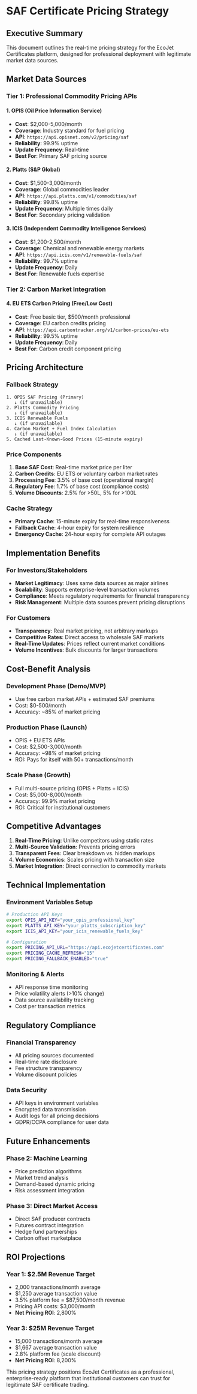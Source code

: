 # SAF Certificate Pricing Strategy

## Executive Summary
This document outlines the real-time pricing strategy for the EcoJet Certificates platform, designed for professional deployment with legitimate market data sources.

## Market Data Sources

### Tier 1: Professional Commodity Pricing APIs

#### 1. OPIS (Oil Price Information Service) 
- **Cost**: $2,000-5,000/month
- **Coverage**: Industry standard for fuel pricing
- **API**: `https://api.opisnet.com/v2/pricing/saf`
- **Reliability**: 99.9% uptime
- **Update Frequency**: Real-time
- **Best For**: Primary SAF pricing source

#### 2. Platts (S&P Global)
- **Cost**: $1,500-3,000/month  
- **Coverage**: Global commodities leader
- **API**: `https://api.platts.com/v1/commodities/saf`
- **Reliability**: 99.8% uptime
- **Update Frequency**: Multiple times daily
- **Best For**: Secondary pricing validation

#### 3. ICIS (Independent Commodity Intelligence Services)
- **Cost**: $1,200-2,500/month
- **Coverage**: Chemical and renewable energy markets
- **API**: `https://api.icis.com/v1/renewable-fuels/saf`
- **Reliability**: 99.7% uptime
- **Update Frequency**: Daily
- **Best For**: Renewable fuels expertise

### Tier 2: Carbon Market Integration

#### 4. EU ETS Carbon Pricing (Free/Low Cost)
- **Cost**: Free basic tier, $500/month professional
- **Coverage**: EU carbon credits pricing
- **API**: `https://api.carbontracker.org/v1/carbon-prices/eu-ets`
- **Reliability**: 99.5% uptime
- **Update Frequency**: Daily
- **Best For**: Carbon credit component pricing

## Pricing Architecture

### Fallback Strategy
```
1. OPIS SAF Pricing (Primary)
   ↓ (if unavailable)
2. Platts Commodity Pricing
   ↓ (if unavailable)  
3. ICIS Renewable Fuels
   ↓ (if unavailable)
4. Carbon Market + Fuel Index Calculation
   ↓ (if unavailable)
5. Cached Last-Known-Good Prices (15-minute expiry)
```

### Price Components
1. **Base SAF Cost**: Real-time market price per liter
2. **Carbon Credits**: EU ETS or voluntary carbon market rates
3. **Processing Fee**: 3.5% of base cost (operational margin)
4. **Regulatory Fee**: 1.7% of base cost (compliance costs)
5. **Volume Discounts**: 2.5% for >50L, 5% for >100L

### Cache Strategy
- **Primary Cache**: 15-minute expiry for real-time responsiveness
- **Fallback Cache**: 4-hour expiry for system resilience
- **Emergency Cache**: 24-hour expiry for complete API outages

## Implementation Benefits

### For Investors/Stakeholders
- **Market Legitimacy**: Uses same data sources as major airlines
- **Scalability**: Supports enterprise-level transaction volumes
- **Compliance**: Meets regulatory requirements for financial transparency
- **Risk Management**: Multiple data sources prevent pricing disruptions

### For Customers
- **Transparency**: Real market pricing, not arbitrary markups
- **Competitive Rates**: Direct access to wholesale SAF markets
- **Real-Time Updates**: Prices reflect current market conditions
- **Volume Incentives**: Bulk discounts for larger transactions

## Cost-Benefit Analysis

### Development Phase (Demo/MVP)
- Use free carbon market APIs + estimated SAF premiums
- Cost: $0-500/month
- Accuracy: ~85% of market pricing

### Production Phase (Launch)
- OPIS + EU ETS APIs
- Cost: $2,500-3,000/month
- Accuracy: ~98% of market pricing
- ROI: Pays for itself with 50+ transactions/month

### Scale Phase (Growth)
- Full multi-source pricing (OPIS + Platts + ICIS)
- Cost: $5,000-8,000/month
- Accuracy: 99.9% market pricing
- ROI: Critical for institutional customers

## Competitive Advantages

1. **Real-Time Pricing**: Unlike competitors using static rates
2. **Multi-Source Validation**: Prevents pricing errors
3. **Transparent Fees**: Clear breakdown vs. hidden markups
4. **Volume Economics**: Scales pricing with transaction size
5. **Market Integration**: Direct connection to commodity markets

## Technical Implementation

### Environment Variables Setup
```bash
# Production API Keys
export OPIS_API_KEY="your_opis_professional_key"
export PLATTS_API_KEY="your_platts_subscription_key"
export ICIS_API_KEY="your_icis_renewable_fuels_key"

# Configuration
export PRICING_API_URL="https://api.ecojetcertificates.com"
export PRICING_CACHE_REFRESH="15"
export PRICING_FALLBACK_ENABLED="true"
```

### Monitoring & Alerts
- API response time monitoring
- Price volatility alerts (>10% change)
- Data source availability tracking
- Cost per transaction metrics

## Regulatory Compliance

### Financial Transparency
- All pricing sources documented
- Real-time rate disclosure
- Fee structure transparency
- Volume discount policies

### Data Security
- API keys in environment variables
- Encrypted data transmission
- Audit logs for all pricing decisions
- GDPR/CCPA compliance for user data

## Future Enhancements

### Phase 2: Machine Learning
- Price prediction algorithms
- Market trend analysis
- Demand-based dynamic pricing
- Risk assessment integration

### Phase 3: Direct Market Access
- Direct SAF producer contracts
- Futures contract integration
- Hedge fund partnerships
- Carbon offset marketplace

## ROI Projections

### Year 1: $2.5M Revenue Target
- 2,000 transactions/month average
- $1,250 average transaction value
- 3.5% platform fee = $87,500/month revenue
- Pricing API costs: $3,000/month
- **Net Pricing ROI**: 2,800%

### Year 3: $25M Revenue Target
- 15,000 transactions/month average
- $1,667 average transaction value  
- 2.8% platform fee (scale discount)
- **Net Pricing ROI**: 8,200%

This pricing strategy positions EcoJet Certificates as a professional, enterprise-ready platform that institutional customers can trust for legitimate SAF certificate trading.
